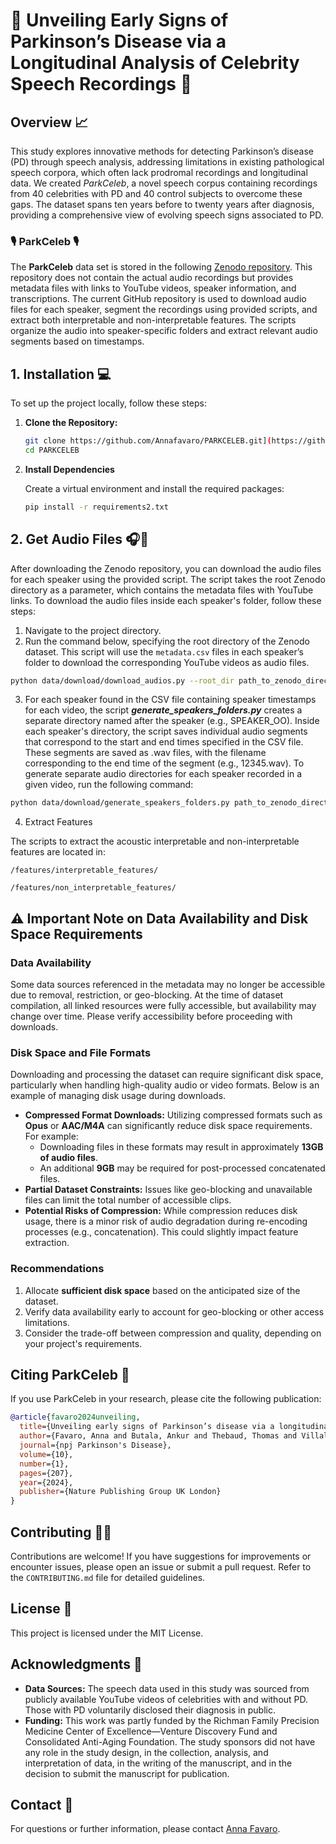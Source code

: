 # 💫 Unveiling Early Signs of Parkinson’s Disease via a Longitudinal Analysis of Celebrity Speech Recordings 💫 

## Overview 📈

This study explores innovative methods for detecting Parkinson’s disease (PD) through speech analysis, addressing limitations in existing pathological speech corpora, which often lack prodromal recordings and longitudinal data. 
We created *ParkCeleb*, a novel speech corpus containing recordings from 40 celebrities with PD and 40 control subjects to overcome these gaps. The dataset spans ten years before to twenty years after diagnosis, providing a comprehensive view of evolving speech signs associated to PD.

### 🎙️ ParkCeleb 🎙️

The **ParkCeleb** data set is stored in the following [Zenodo repository](https://zenodo.org/uploads/13954768). This repository does not contain the actual audio recordings but provides metadata files with links to YouTube videos, speaker information, and transcriptions. 
The current GitHub repository is used to download audio files for each speaker, segment the recordings using provided scripts, and extract both interpretable and non-interpretable features. The scripts organize the audio into speaker-specific folders and extract relevant audio segments based on timestamps.
## 1. Installation️ 💻 

To set up the project locally, follow these steps:

1. **Clone the Repository:**

   ```bash
   git clone https://github.com/Annafavaro/PARKCELEB.git](https://github.com/Annafavaro/PARKCELEB.git
   cd PARKCELEB
   ```

2. **Install Dependencies** 

   Create a virtual environment and install the required packages:

   ```bash
   pip install -r requirements2.txt
   ```
## 2. Get Audio Files 🎧🎵

   After downloading the Zenodo repository, you can download the audio files for each speaker using the provided script. The script takes the root Zenodo directory as a parameter, which contains the metadata files with YouTube links. To download the audio files inside each speaker's folder, follow these steps:

   1. Navigate to the project directory.
   2. Run the command below, specifying the root directory of the Zenodo dataset. This script will use the `metadata.csv` files in each speaker’s folder to download the corresponding YouTube videos as audio files.
   ```bash
   python data/download/download_audios.py --root_dir path_to_zenodo_directory
   ```
   3. For each speaker found in the CSV file containing speaker timestamps for each video, the script ***generate_speakers_folders.py*** creates a separate directory named after the speaker (e.g., SPEAKER_OO). Inside each speaker's directory, the script saves individual audio segments that correspond to the start and end times specified in the CSV file. These segments are saved as .wav files, with the filename corresponding to the end time of the segment (e.g., 12345.wav).
   To generate separate audio directories for each speaker recorded in a given video, run the following command:
   ```bash
   python data/download/generate_speakers_folders.py path_to_zenodo_directory
   ```

   4. Extract Features

   The scripts to extract the acoustic interpretable and non-interpretable features are located in:

   ```
   /features/interpretable_features/
   ```

   ```
   /features/non_interpretable_features/
   ```

## ⚠️ Important Note on Data Availability and Disk Space Requirements  

### Data Availability  
Some data sources referenced in the metadata may no longer be accessible due to removal, restriction, or geo-blocking. At the time of dataset compilation, all linked resources were fully accessible, but availability may change over time. Please verify accessibility before proceeding with downloads.  

### Disk Space and File Formats  
Downloading and processing the dataset can require significant disk space, particularly when handling high-quality audio or video formats. Below is an example of managing disk usage during downloads.

- **Compressed Format Downloads:** Utilizing compressed formats such as **Opus** or **AAC/M4A** can significantly reduce disk space requirements. For example:  
  - Downloading files in these formats may result in approximately **13GB of audio files**.  
  - An additional **9GB** may be required for post-processed concatenated files.
- **Partial Dataset Constraints:** Issues like geo-blocking and unavailable files can limit the total number of accessible clips. 
- **Potential Risks of Compression:** While compression reduces disk usage, there is a minor risk of audio degradation during re-encoding processes (e.g., concatenation). This could slightly impact feature extraction.

### Recommendations  
1. Allocate **sufficient disk space** based on the anticipated size of the dataset.  
2. Verify data availability early to account for geo-blocking or other access limitations.  
3. Consider the trade-off between compression and quality, depending on your project's requirements.  

## Citing ParkCeleb 📖
If you use ParkCeleb in your research, please cite the following publication:

```bibtex
@article{favaro2024unveiling,
  title={Unveiling early signs of Parkinson’s disease via a longitudinal analysis of celebrity speech recordings},
  author={Favaro, Anna and Butala, Ankur and Thebaud, Thomas and Villalba, Jes{\'u}s and Dehak, Najim and Moro-Vel{\'a}zquez, Laureano},
  journal={npj Parkinson's Disease},
  volume={10},
  number={1},
  pages={207},
  year={2024},
  publisher={Nature Publishing Group UK London}
}
```

## Contributing 👭🏻

Contributions are welcome! If you have suggestions for improvements or encounter issues, please open an issue or submit a pull request. Refer to the `CONTRIBUTING.md` file for detailed guidelines.

## License 🪪

This project is licensed under the MIT License.

## Acknowledgments 🛜

- **Data Sources:** The speech data used in this study was sourced from publicly available YouTube videos of celebrities with and without PD. Those with PD voluntarily disclosed their diagnosis in public.
- **Funding:** This work was partly funded by the Richman Family Precision Medicine Center of Excellence—Venture Discovery Fund and Consolidated Anti-Aging Foundation. The study sponsors did not have any role in the study design, in the collection, analysis, and interpretation of data, in the writing of the manuscript, and in the decision to submit the manuscript for publication.

## Contact 📱

For questions or further information, please contact [Anna Favaro](mailto:afavaro1@jhu.edu).
